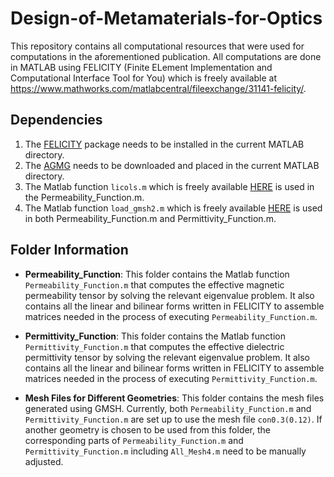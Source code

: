 # Design-of-Metamaterials-for-Optics

This repository contains all computational resources that were used for computations in the aforementioned publication. All computations are done in MATLAB using FELICITY (Finite ELement Implementation and Computational Interface Tool for You) which is freely available at https://www.mathworks.com/matlabcentral/fileexchange/31141-felicity/.


## Dependencies

1. The [FELICITY](https://www.mathworks.com/matlabcentral/fileexchange/31141-felicity/) package needs to be installed in the current MATLAB directory.
2. The [AGMG](http://agmg.eu) needs to be downloaded and placed in the current MATLAB directory.
3. The  Matlab function `licols.m` which is freely available [HERE](https://www.mathworks.com/matlabcentral/fileexchange/77437-extract-linearly-independent-subset-of-matrix-columns) is used in the Permeability_Function.m.
4. The Matlab function `load_gmsh2.m` which is freely available [HERE](https://github.com/cycheung/gmsh/blob/master/utils/converters/matlab/load_gmsh2.m) is used in both  Permeability_Function.m and Permittivity_Function.m. 

## Folder Information

- **Permeability_Function**: This folder contains  the Matlab function `Permeability_Function.m` that computes the effective magnetic permeability tensor by solving the relevant eigenvalue problem. It also contains all the linear and bilinear forms written in FELICITY to assemble matrices needed in the process of executing `Permeability_Function.m`. 

- **Permittivity_Function**: This folder contains  the Matlab function `Permittivity_Function.m` that computes the effective dielectric permittivity tensor by solving the relevant eigenvalue problem. It also contains all the linear and bilinear forms written in FELICITY to assemble matrices needed in the process of executing `Permittivity_Function.m`. 

- **Mesh Files for Different Geometries**: This folder contains the mesh files generated using GMSH. Currently, both `Permeability_Function.m` and `Permittivity_Function.m` are set up to use the mesh file `con0.3(0.12)`. If  another geometry is chosen to  be used  from this folder, the corresponding parts of `Permeability_Function.m` and `Permittivity_Function.m` including `All_Mesh4.m` need to be manually adjusted. 
